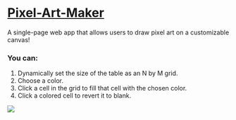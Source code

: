 # [Pixel-Art-Maker](https://codepen.io/L-KID/full/qxrWVG/)


A single-page web app that allows users to draw pixel art on a customizable canvas!

### You can:

1. Dynamically set the size of the table as an N by M grid.
2. Choose a color.
3. Click a cell in the grid to fill that cell with the chosen color.
4. Click a colored cell to revert it to blank.

![](https://user-images.githubusercontent.com/22115345/40789020-bd3bafa8-64f1-11e8-9eaf-2d5c029c486f.png)
